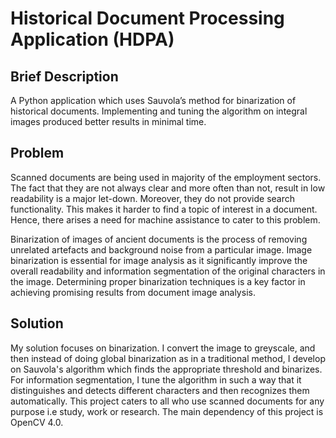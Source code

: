 # Historical Document Processing Application (HDPA)

## Brief Description

A Python application which uses Sauvola’s method for binarization of historical documents. Implementing and tuning the algorithm on integral images produced better results in minimal time.


## Problem

Scanned documents are being used in majority of the employment sectors. The fact that they are not always clear and more often than not, result in low readability is a major let-down. Moreover, they do not provide search functionality. This makes it harder to find a topic of interest in a document. Hence, there arises a need for machine assistance to cater to this problem.

Binarization of images of ancient documents is the process of removing unrelated artefacts and background noise from a particular image. Image binarization is essential for image analysis as it significantly improve the overall readability and information segmentation of the original characters in the image. Determining proper binarization techniques is a key factor in achieving promising results from document image analysis.


## Solution

My solution focuses on binarization. I convert the image to greyscale, and then instead of doing global binarization as in a traditional method, I develop on Sauvola's algorithm which finds the appropriate threshold and binarizes. For information segmentation, I tune the algorithm in such a way that it distinguishes and detects different characters and then recognizes them automatically. This project caters to all who use scanned documents for any purpose i.e study, work or research. The main dependency of this project is OpenCV 4.0.
